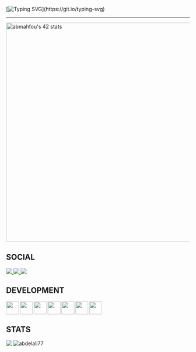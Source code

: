 [![Typing SVG](https://readme-typing-svg.demolab.com?font=Orbitron&size=28&duration=3500&pause=300&color=E20338&center=true&width=435&lines=.-+-...+-..+.+.-..+.-+.-..+..)](https://git.io/typing-svg)

<hr/>

<a href="https://github.com/oakoudad/badge42" align="left">
    <img src="https://badge.mediaplus.ma/binary/abmahfou" alt="abmahfou's 42 stats" style="width:600px"/>
</a>

## SOCIAL

<a href="mailto:albatross1.off@gmail.com">
    <img src="https://img.shields.io/badge/-Gmail-000?style=flat&logo=Gmail&logoColor=ea4335&labelColor=000"">
</a>
<a href="https://twitter.com/_klez_1">
    <img src="https://img.shields.io/badge/-X-000?style=flat&logo=X&logoColor=fff&labelColor=000"">
</a>
</a>
<a href="https://discord.com/users/665679739549384704">
    <img src="https://img.shields.io/badge/-discord-000?style=flat&logo=discord&logoColor=fff&labelColor=000"">
</a>

## DEVELOPMENT
<a href="https://skillicons.dev">
    <img width="35" height="35" align="left" src="https://skillicons.dev/icons?i=js" /> <img width="35" height="35" align="left" src="https://skillicons.dev/icons?i=nodejs" /> <img width="35" height="35" align="left" src="https://skillicons.dev/icons?i=ts" /><img width="35" height="35" align="left" src="https://skillicons.dev/icons?i=c" />
    <img width="35" height="35" align="left" src="https://skillicons.dev/icons?i=bash" /> <img width="35" height="35" align="left" src="https://skillicons.dev/icons?i=vscode" /> <img width="35" height="35" src="https://skillicons.dev/icons?i=git" />
  </a>

## STATS
<img align="left" src="https://github-readme-stats.vercel.app/api/top-langs/?username=abdelali77&layout=compact&langs_count=8&bg_color=000&icon_color=FFF&border_radius=10&hide_border=true&text_color=fff&hide_title=true" />
<img src="https://github-readme-stats.vercel.app/api?username=abdelali77&show_icons=true&hide_title=true&title_color=FFF&bg_color=000&icon_color=FFF&text_color=E20338&border_radius=10&hide_border=true" alt="abdelali77" />
